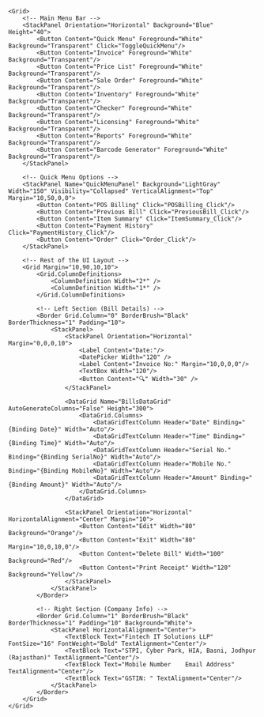 <Window x:Class="BillingSoftware.MainWindow"
        xmlns="http://schemas.microsoft.com/winfx/2006/xaml/presentation"
        xmlns:x="http://schemas.microsoft.com/winfx/2006/xaml"
        Title="Billing System" Height="600" Width="900">

    <Grid>
        <!-- Main Menu Bar -->
        <StackPanel Orientation="Horizontal" Background="Blue" Height="40">
            <Button Content="Quick Menu" Foreground="White" Background="Transparent" Click="ToggleQuickMenu"/>
            <Button Content="Invoice" Foreground="White" Background="Transparent"/>
            <Button Content="Price List" Foreground="White" Background="Transparent"/>
            <Button Content="Sale Order" Foreground="White" Background="Transparent"/>
            <Button Content="Inventory" Foreground="White" Background="Transparent"/>
            <Button Content="Checker" Foreground="White" Background="Transparent"/>
            <Button Content="Licensing" Foreground="White" Background="Transparent"/>
            <Button Content="Reports" Foreground="White" Background="Transparent"/>
            <Button Content="Barcode Generator" Foreground="White" Background="Transparent"/>
        </StackPanel>

        <!-- Quick Menu Options -->
        <StackPanel Name="QuickMenuPanel" Background="LightGray" Width="150" Visibility="Collapsed" VerticalAlignment="Top" Margin="10,50,0,0">
            <Button Content="POS Billing" Click="POSBilling_Click"/>
            <Button Content="Previous Bill" Click="PreviousBill_Click"/>
            <Button Content="Item Summary" Click="ItemSummary_Click"/>
            <Button Content="Payment History" Click="PaymentHistory_Click"/>
            <Button Content="Order" Click="Order_Click"/>
        </StackPanel>

        <!-- Rest of the UI Layout -->
        <Grid Margin="10,90,10,10">
            <Grid.ColumnDefinitions>
                <ColumnDefinition Width="2*" />
                <ColumnDefinition Width="1*" />
            </Grid.ColumnDefinitions>

            <!-- Left Section (Bill Details) -->
            <Border Grid.Column="0" BorderBrush="Black" BorderThickness="1" Padding="10">
                <StackPanel>
                    <StackPanel Orientation="Horizontal" Margin="0,0,0,10">
                        <Label Content="Date:"/>
                        <DatePicker Width="120" />
                        <Label Content="Invoice No:" Margin="10,0,0,0"/>
                        <TextBox Width="120"/>
                        <Button Content="🔍" Width="30" />
                    </StackPanel>

                    <DataGrid Name="BillsDataGrid" AutoGenerateColumns="False" Height="300">
                        <DataGrid.Columns>
                            <DataGridTextColumn Header="Date" Binding="{Binding Date}" Width="Auto"/>
                            <DataGridTextColumn Header="Time" Binding="{Binding Time}" Width="Auto"/>
                            <DataGridTextColumn Header="Serial No." Binding="{Binding SerialNo}" Width="Auto"/>
                            <DataGridTextColumn Header="Mobile No." Binding="{Binding MobileNo}" Width="Auto"/>
                            <DataGridTextColumn Header="Amount" Binding="{Binding Amount}" Width="Auto"/>
                        </DataGrid.Columns>
                    </DataGrid>

                    <StackPanel Orientation="Horizontal" HorizontalAlignment="Center" Margin="10">
                        <Button Content="Edit" Width="80" Background="Orange"/>
                        <Button Content="Exit" Width="80" Margin="10,0,10,0"/>
                        <Button Content="Delete Bill" Width="100" Background="Red"/>
                        <Button Content="Print Receipt" Width="120" Background="Yellow"/>
                    </StackPanel>
                </StackPanel>
            </Border>

            <!-- Right Section (Company Info) -->
            <Border Grid.Column="1" BorderBrush="Black" BorderThickness="1" Padding="10" Background="White">
                <StackPanel HorizontalAlignment="Center">
                    <TextBlock Text="Fintech IT Solutions LLP" FontSize="16" FontWeight="Bold" TextAlignment="Center"/>
                    <TextBlock Text="STPI, Cyber Park, HIA, Basni, Jodhpur (Rajasthan)" TextAlignment="Center"/>
                    <TextBlock Text="Mobile Number    Email Address" TextAlignment="Center"/>
                    <TextBlock Text="GSTIN: " TextAlignment="Center"/>
                </StackPanel>
            </Border>
        </Grid>
    </Grid>
</Window>
